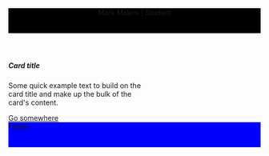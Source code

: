 <link type="text/css" rel="stylesheet" href="/assets/css/bootstrap.css" />

<header class="container fixed-top header" style="background-color: black; text-color: white; height: 50px">
Mark Makris | Student
</header>

<div class="theBody">
  <div class="card" style="width: 18rem;">
  <div class="card-body">
    <h5 class="card-title">Card title</h5>
    <p class="card-text">Some quick example text to build on the card title and make up the bulk of the card's content.</p>
    <a href="#" class="btn btn-primary">Go somewhere</a>
  </div>
</div>
</div>

<footer class="footer" style="background-color: blue; height: 50px">
Footer
</footer>